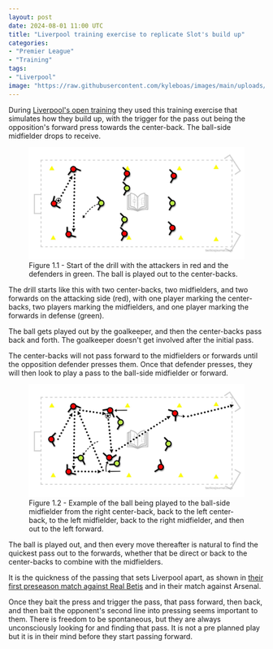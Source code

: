 ```yaml
---
layout: post
date: 2024-08-01 11:00 UTC
title: "Liverpool training exercise to replicate Slot's build up"
categories:
- "Premier League"
- "Training"
tags:
- "Liverpool"
image: "https://raw.githubusercontent.com/kyleboas/images/main/uploads/2024/08/01/Image-01Aug2024_00:37:11.png"
---
```


During [Liverpool's open training](https://www.youtube.com/live/E4O1lF-57Wc?si=hjD7KUm0OGKuxlIx) they used this training exercise that simulates how they build up, with the trigger for the pass out being the opposition's forward press towards the center-back. The ball-side midfielder drops to receive.

<!---more--->

<figure>
    <img src="https://raw.githubusercontent.com/kyleboas/images/main/uploads/2024/08/01/Image-01Aug2024_00:37:13.png">
    <figcaption>Figure 1.1 - Start of the drill with the attackers in red and the defenders in green. The ball is played out to the center-backs.</figcaption>
</figure>

The drill starts like this with two center-backs, two midfielders, and two forwards on the attacking side (red), with one player marking the center-backs, two players marking the midfielders, and one player marking the forwards in defense (green). 

The ball gets played out by the goalkeeper, and then the center-backs pass back and forth. The goalkeeper doesn't get involved after the initial pass. 

The center-backs will not pass forward to the midfielders or forwards until the opposition defender presses them. Once that defender presses, they will then look to play a pass to the ball-side midfielder or forward. 

<figure>
    <img src="https://raw.githubusercontent.com/kyleboas/images/main/uploads/2024/08/01/Image-01Aug2024_00:37:11.png">
    <figcaption>Figure 1.2 - Example of the ball being played to the ball-side midfielder from the right center-back, back to the left center-back, to the left midfielder, back to the right midfielder, and then out to the left forward.</figcaption>
</figure>

The ball is played out, and then every move thereafter is natural to find the quickest pass out to the forwards, whether that be direct or back to the center-backs to combine with the midfielders. 

It is the quickness of the passing that sets Liverpool apart, as shown in [their first preseason match against Real Betis](https://tacticsjournal.com/2024/07/27/arne-slot-shows-signs-of-balancing-liverpools-buildup/) and in their match against Arsenal.

Once they bait the press and trigger the pass, that pass forward, then back, and then bait the opponent's second line into pressing seems important to them. There is freedom to be spontaneous, but they are always unconsciously looking for and finding that pass. It is not a pre planned play but it is in their mind before they start passing forward.